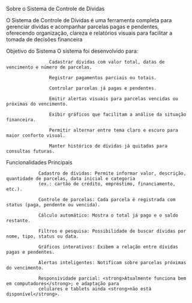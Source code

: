 <ul>
Sobre o Sistema de Controle de Dívidas

 O Sistema de Controle de Dívidas é uma ferramenta completa para gerenciar dívidas e acompanhar parcelas
            pagas e pendentes, oferecendo organização, clareza e relatórios visuais para facilitar a tomada de decisões
            financeira

   Objetivo do Sistema
      O sistema foi desenvolvido para:

 
                    Cadastrar dívidas com valor total, datas de vencimento e número de parcelas.

                    Registrar pagamentos parciais ou totais.

                    Controlar parcelas já pagas e pendentes.

                    Emitir alertas visuais para parcelas vencidas ou próximas do vencimento.

                    Exibir gráficos que facilitam a análise da situação financeira.

                    Permitir alternar entre tema claro e escuro para maior conforto visual.

                    Manter histórico de dívidas já quitadas para consultas futuras.

Funcionalidades Principais
     
                Cadastro de dívidas: Permite informar valor, descrição, quantidade de parcelas, data inicial e categoria
                (ex.: cartão de crédito, empréstimo, financiamento, etc.).

                Controle de parcelas: Cada parcela é registrada com status (paga, pendente ou vencida).

                Cálculo automático: Mostra o total já pago e o saldo restante.

                Filtros e pesquisa: Possibilidade de buscar dívidas por nome, tipo, status ou data.

                Gráficos interativos: Exibem a relação entre dívidas pagas e pendentes.

                Alertas inteligentes: Notificam sobre parcelas próximas do vencimento.

                Responsividade parcial: <strong>Atualmente funciona bem em computadores</strong>; e adaptação para
                celulares e tablets ainda <strong>não está disponível</strong>.
     
